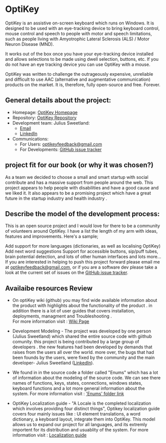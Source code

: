 


# OptiKey

OptiKey is an assistive on-screen keyboard which runs on Windows. It is designed to be used with an eye-tracking device to bring keyboard control, mouse control and speech to people with motor and speech limitations, such as people living with Amyotrophic Lateral Sclerosis (ALS) / Motor Neuron Disease (MND).

It works out of the box once you have your eye-tracking device installed and allows selections to be made using dwell selection, buttons, etc. If you do not have an eye tracking device you can use OptiKey with a mouse.

OptiKey was written to challenge the outrageously expensive, unreliable and difficult to use AAC (alternative and augmentative communication) products on the market. It is, therefore, fully open-source and free. Forever.

## General details about the project: 
* Homepage: [OptiKey Homepage](https://github.com/OptiKey/OptiKey/wiki)
* Repository: [OptiKey Repository](https://github.com/OptiKey/OptiKey)
* Development team: Julius Sweetland: 
  * [Email](mailto:optikeyfeedback@gmail.com)
  * [LinkedIn](https://uk.linkedin.com/in/julius-sweetland-73697756)
* Communications:
  * For Users: [optikeyfeedback@gmail.com](mailto:optikeyfeedback@gmail.com)
  * For Developments: [GitHub issue tracker](https://github.com/JuliusSweetland/OptiKey/issues)

## project fit for our book (or why it was chosen?) 
As a team we decided to choose a small and smart startup with social contribute and has a massive support from people around the web. This project appears to help people with disabilities and have a good cause and we liked it.
It also appears to be a promising project which have a great future in the startup industry and health industry .

## Describe the model of the development process:
This is an open source project and I would love for there to be a community of volunteers around OptiKey. I have a list the length of my arm with ideas, features and improvements. Here's a sample;

Add support for more languages (dictionaries, as well as localising OptiKey)
Add next word suggestions
Support for accessible buttons, sip/puff tubes, brain potential detection, and lots of other human interfaces
and lots more...
If you are interested in helping to push this project forward please email me at [optikeyfeedback@gmail.com](optikeyfeedback@gmail.com), or if you are a software dev please take a look at the current set of issues on the [GitHub issue tracker](https://github.com/JuliusSweetland/OptiKey/issues).

## Availaibe resources  Review
* On optiKey wiki (github) you may find wide available information about the product with highlights about the functionality of the     product . in addition there is a lot of user guides that covers installation, deployments, managment and Troubleshooting .  
  For more information visit : [Wiki Page](https://github.com/OptiKey/OptiKey/wiki)

* Development Modeling - The project was developed by one person (Julius Sweetland) which shared the entire source code with giithub comunity. this project is being contributed by a large group of developers . the new features had been developed by demands that raises from the users all over the world. more over, the bugs that had been founds by the users, were fixed by the community and the main developer- Julius Sweetland ([LinkedIn](https://uk.linkedin.com/in/julius-sweetland-73697756)).

* We found in in the source code a folder called "Enums" which has a lot of information about the modeling of the source code. We can see there names of functions, keys, states, connections, windows states, keyboard functions and a lot more general information about the system.
For more information visit : ['Enums' folder link](https://github.com/OptiKey/OptiKey/tree/master/src/JuliusSweetland.OptiKey/Enums)

* OptiKey Localization  guide - "A Locale is the completed localization which involves providing four distinct things",  Optikey localization guide covers four mainly issues like : UI element translations, a word dictionary, a keyboard layout, integrate them into OptiKey. 
This model allows us to expand our project for all languages, and its extremly importent for its distribution and usuablity of the system.
For more information visit : [Localization guide](https://github.com/OptiKey/OptiKey/blob/master/docs/Localize.md)
   
  


